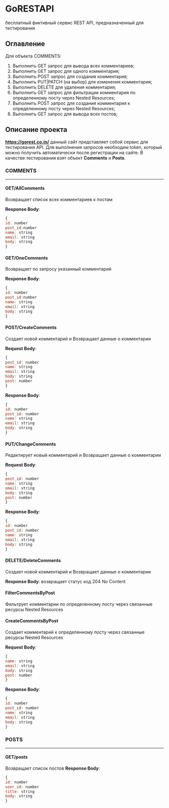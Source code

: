 # GoRESTAPI
бесплатный фиктивный сервис REST API, предназначенный для тестирования

## Оглавление

Для объекта COMMENTS:
1. Выполнить GET запрос для вывода всех комментариев;
2. Выполнить GET запрос для одного комментария;
3. Выполнить POST запрос для создания комментария;
4. Выполнить PUT|PATCH (на выбор) для изменения комментария;
5. Выполнить DELETE для удаления комментария;
6. Выполнить GET запрос для фильтрации комментария по определенному посту через Nested Resources; 
7. Выполнить POST запрос для создания комментария к определенному посту через Nested Resources;
8. Выполнить GET запрос для вывода всех постов;

## Описание проекта 
**https://gorest.co.in/** данный сайт представляет собой сервис для тестирования API. Для выполнения запросов необходим token, который можно получить автоматически после регистрации на сайте. В качестве тестирования взят объект **Comments** и **Posts**. 

### COMMENTS 
_____
#### GET/AllComments
Возвращает список всех комментариев к постам

**Response Body**:
```javascript
{
id: number
post_id:number
name: string
email: string
body: string
}
```

#### GET/OneComments
Возвращает по запросу указанный комментарий

**Response Body**:
```javascript
{
id: number
post_id:number
name: string
email: string
body: string
}
```

#### POST/CreateComments
Создает новой комментарий и Возвращает данные о комментарии

**Request Body**:

```javascript
{
post_id: number
name: string
email: string
body: string
post: number
}
```
**Response Body**:

```javascript
{
id: number
post_id: number
name: string
email: string
body: string
}
```

#### PUT/ChangeComments
Редактирует новый комментарий и Возвращает данные о комментарии

**Request Body**:

```javascript
{
post_id: number
name: string
email: string
body: string
post: number
}
```
**Response Body**:

```javascript
{
id: number
post_id: number
name: string
email: string
body: string
}
```

#### DELETE/DeleteComments
Создает новой комментарий и Возвращает данные о комментарии

**Response Body**:
возвращает статус код 204 No Content 


#### FilterCommentsByPost
Фильтрует комментарии по определенному посту через связанные ресурсы Nested Resources


#### CreateCommentsByPost
Создает комментарий к определенному посту через связанные ресурсы Nested Resources

**Request Body**:

```javascript
{
name: string
email: string
body: string
post: number
}
```
**Response Body**:

```javascript
{
id: number
post_id: number
name: string
email: string
body: string
}
```

### POSTS 
_____
#### GET/posts
Возвращает список постов
**Response Body**:

```javascript
{
id: number
user_id: number
title: string
body: string
}
```

